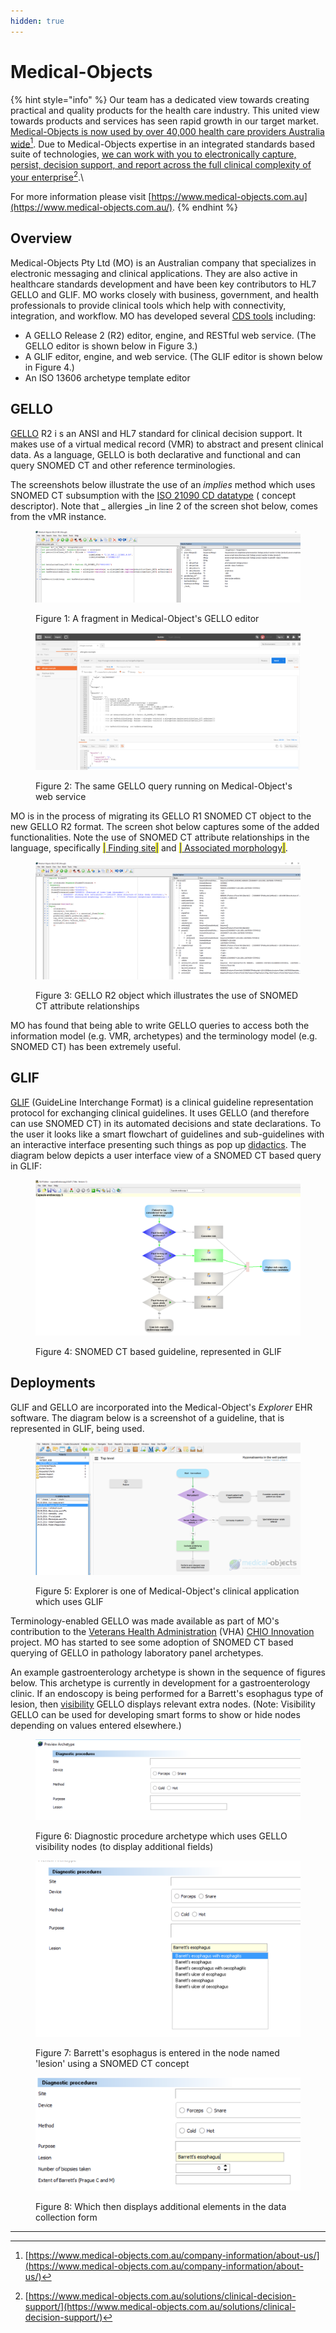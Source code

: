 ```yaml
---
hidden: true
---
```


# Medical-Objects

{% hint style="info" %}
Our team has a dedicated view towards creating practical and quality products for the health care industry. This united view towards products and services has seen rapid growth in our target market. [Medical-Objects is now used by over 40,000 health care providers Australia wide](#user-content-fn-1)[^1]. Due to Medical-Objects expertise in an integrated standards based suite of technologies, [we can work with you to electronically capture, persist, decision support, and report across the full clinical complexity of your enterprise](#user-content-fn-2)[^2].\


For more information please visit [https://www.medical-objects.com.au](https://www.medical-objects.com.au/).
{% endhint %}

## Overview

Medical-Objects Pty Ltd (MO) is an Australian company that specializes in electronic messaging and clinical applications. They are also active in healthcare standards development and have been key contributors to HL7 GELLO and GLIF. MO works closely with business, government, and health professionals to provide clinical tools which help with connectivity, integration, and workflow. MO has developed several [CDS tools](https://kb.medical-objects.com.au/display/PUB/Clinical+Decision+Support) including:

* A GELLO Release 2 (R2) editor, engine, and RESTful web service. (The GELLO editor is shown below in Figure 3.)
* A GLIF editor, engine, and web service. (The GLIF editor is shown below in Figure 4.)
* An ISO 13606 archetype template editor

## GELLO

[GELLO](../../4-inference-engine.md#gello) R2 i s an ANSI and HL7 standard for clinical decision support. It makes use of a virtual medical record (VMR) to abstract and present clinical data. As a language, GELLO is both declarative and functional and can query SNOMED CT and other reference terminologies.

The screenshots below illustrate the use of an _implies_ method which uses SNOMED CT subsumption with the [ISO 21090 CD datatype](https://kb.medical-objects.com.au/display/PUB/ISO+21090+Datatypes+Guide#ISO21090DatatypesGuide-ISOCD-ConceptDescriptorType) ( concept descriptor). Note that \_ allergies \_in line 2 of the screen shot below, comes from the vMR instance.

<figure><img src="../../images/123897749.png" alt=""><figcaption><p>Figure 1: A fragment in Medical-Object's GELLO editor</p></figcaption></figure>

<figure><img src="../../images/123897748.png" alt=""><figcaption><p>Figure 2: The same GELLO query running on Medical-Object's web service</p></figcaption></figure>

MO is in the process of migrating its GELLO R1 SNOMED CT object to the new GELLO R2 format. The screen shot below captures some of the added functionalities. Note the use of SNOMED CT attribute relationships in the language, specifically [<mark style="color:blue;">|</mark> Finding site<mark style="color:blue;">|</mark>](http://snomed.info/id/363698007) and [<mark style="color:blue;">|</mark> Associated morphology<mark style="color:blue;">|</mark>](http://snomed.info/id/116676008).

<figure><img src="../../images/123897747.png" alt=""><figcaption><p>Figure 3: GELLO R2 object which illustrates the use of SNOMED CT attribute relationships</p></figcaption></figure>

MO has found that being able to write GELLO queries to access both the information model (e.g. VMR, archetypes) and the terminology model (e.g. SNOMED CT) has been extremely useful.

## GLIF

[GLIF](../../3-knowledge-base/3.2-guidelines.md#guideline-interchange-format) (GuideLine Interchange Format) is a clinical guideline representation protocol for exchanging clinical guidelines. It uses GELLO (and therefore can use SNOMED CT) in its automated decisions and state declarations. To the user it looks like a smart flowchart of guidelines and sub-guidelines with an interactive interface presenting such things as pop up [didactics](https://en.wikipedia.org/wiki/Didactic_method#Didactic_teaching). The diagram below depicts a user interface view of a SNOMED CT based query in GLIF:

<figure><img src="../../images/123897746.png" alt=""><figcaption><p>Figure 4: SNOMED CT based guideline, represented in GLIF</p></figcaption></figure>

## Deployments

GLIF and GELLO are incorporated into the Medical-Object's _Explorer_ EHR software. The diagram below is a screenshot of a guideline, that is represented in GLIF, being used.

<figure><img src="../../images/123897745.png" alt=""><figcaption><p>Figure 5: Explorer is one of Medical-Object's clinical application which uses GLIF</p></figcaption></figure>

Terminology-enabled GELLO was made available as part of MO's contribution to the [Veterans Health Administration](https://www.va.gov/health/) (VHA) [CHIO Innovation](https://sites.google.com/site/enhancedcprscds/home) project. MO has started to see some adoption of SNOMED CT based querying of GELLO in pathology laboratory panel archetypes.

An example gastroenterology archetype is shown in the sequence of figures below. This archetype is currently in development for a gastroenterology clinic. If an endoscopy is being performed for a Barrett's esophagus type of lesion, then [visibility](https://kb.medical-objects.com.au/display/PUB/Node+Visibility) GELLO displays relevant extra nodes. (Note: Visibility GELLO can be used for developing smart forms to show or hide nodes depending on values entered elsewhere.)

<figure><img src="../../images/123897744.png" alt=""><figcaption><p>Figure 6: Diagnostic procedure archetype which uses GELLO visibility nodes (to display additional fields)</p></figcaption></figure>

<figure><img src="../../images/123897737.png" alt=""><figcaption><p>Figure 7: Barrett's esophagus is entered in the node named 'lesion' using a SNOMED CT concept</p></figcaption></figure>

<figure><img src="../../images/123897742.png" alt=""><figcaption><p>Figure 8: Which then displays additional elements in the data collection form</p></figcaption></figure>

***

[^1]: [https://www.medical-objects.com.au/company-information/about-us/](https://www.medical-objects.com.au/company-information/about-us/)

[^2]: [https://www.medical-objects.com.au/solutions/clinical-decision-support/](https://www.medical-objects.com.au/solutions/clinical-decision-support/)
